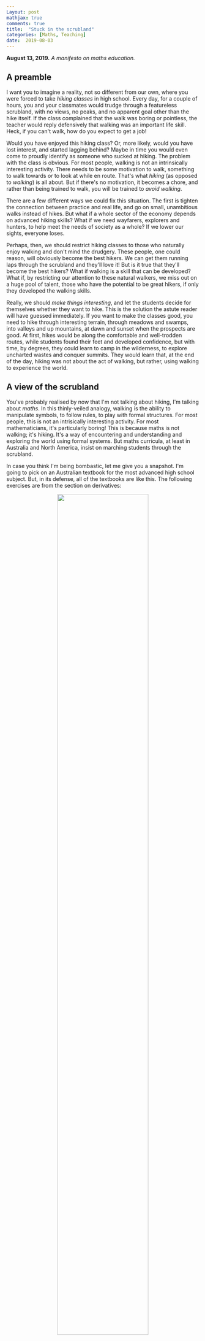 ```yaml
---
Layout: post
mathjax: true
comments: true
title:  "Stuck in the scrubland"
categories: [Maths, Teaching]
date:  2019-08-03
---
```


**August 13, 2019.** *A manifesto on maths education.*

## A preamble

I want you to imagine a reality, not so different from our own, where
you were forced to take *hiking classes* in high school.
Every day, for a couple of hours, you and your classmates would trudge
through a featureless scrubland, with no views, no
peaks, and no apparent goal other than the hike itself.
If the class complained that the walk was boring or pointless, the
teacher would reply defensively that walking was an important life
skill.
Heck, if you can't walk, how do you expect to get a job!

Would you have enjoyed this hiking class?
Or, more likely, would you have lost interest, and started lagging behind?
Maybe in time you would even come to proudly identify as someone who
sucked at hiking.
The problem with the class is obvious.
For most people, walking is not an intrinsically interesting
activity.
There needs to be some motivation to walk, something to walk towards
or to look at while en route.
That's what *hiking* (as opposed to *walking*) is all about.
But if there's no motivation, it becomes a chore, and rather than being trained to
walk, you will be trained to *avoid walking*.

There are a few different ways we could fix this situation.
The first is tighten the connection between practice and real life,
and go on small, unambitious walks instead of hikes.
But what if a whole sector of the economy
depends on advanced hiking skills?
What if we need wayfarers, explorers and hunters, to help meet the
needs of society as a whole?
If we lower our sights, everyone loses.

Perhaps, then, we should restrict hiking classes to those who naturally enjoy
walking and don't mind the drudgery.
These people, one could reason, will obviously become the best hikers.
We can get them running laps through the scrubland and they'll love it!
But is it true that they'll become the best hikers?
What if walking is a skill that can be developed?
What if, by restricting our attention to these natural walkers, we
miss out on a huge pool of talent, those who have the potential to be
great hikers, if only they developed the walking skills.

Really, we should *make things interesting*, and let the students
decide for themselves whether they want to hike.
This is the solution the astute reader will have guessed immediately.
If you want to make the classes good, you need to hike through interesting terrain, through meadows and swamps,
into valleys and up mountains, at dawn and sunset when the prospects are good.
At first, hikes would be along the comfortable and well-trodden routes,
while students found their feet and developed confidence, but
with time, by degrees, they could learn to camp in the wilderness,
to explore uncharted wastes and conquer summits.
They would learn that, at the end of the day, hiking was not about the
act of walking, but rather, using walking to
experience the world.

## A view of the scrubland

You've probably realised by now that I'm not talking about hiking, I'm
talking about *maths*.
In this thinly-veiled analogy, walking is the ability to manipulate
symbols, to follow rules, to play with formal structures.
For most people, this is not an intrisically interesting activity.
For most mathematicians, it's particularly boring!
This is because maths is not walking; it's hiking.
It's a way of encountering and understanding and exploring the world
using formal systems.
But maths curricula, at least in Australia and North
America, insist on marching students through the scrubland.

In case you think I'm being bombastic, let me give you a snapshot.
I'm going to pick on an Australian textbook for the most advanced high
school subject.
But, in its defense, all of the textbooks are like this.
The following exercises are from the section on derivatives:

<figure>
    <div style="text-align:center"><img src ="/images/posts/specialist1.png"
    width="75%" />
		    <figcaption><i>Dead shrubs in the scrubland.</i></figcaption>
	</div>
	</figure>

These are repetitive, mindless, plug-and-chug problems, and students are
forced to do hundreds of them.
I don't know about you, but these problems fill me with a sort of
existential horror.
Why do I care about the derivative of $\sin^{-1}(5x/4)$?
Let alone its second derivative?
Why am I doing any of this?
Why am I here?
This is what I mean by the scrubland.
It's an endless plain of withered, ankle-height shrubs.
There are no landmarks, nothing for the eye to latch onto.

Now, conventional wisdom states that students need to master basic
skills, through drill, before they can go to do interesting things.
Maybe there are some landmarks in the distance after all, once we get past
the dead shrubs.
What could they look like?

## Aesthetic landmarks

There are two directions we could go, which reflect the structure of
mathematics itself.
The first direction is *pure* mathematics.
This is the realm of abstraction, of generalisation, of
proof, and most importantly, of beauty.
Aesthetic consideration are famously important to pure mathematicians.
The philosopher Bertrand Russell said that pure maths had a "beauty cold
and austere, like that of sculpture", and was "capable of a stern
perfection such as only the greatest art can show".
Along similar lines, the English mathematician G. H. Hardy said
"beauty is the first test: there is no permanent place in the world
for ugly mathematics."

Perhaps we should show our students some beautiful mathematics.
In my analogy, this could a mountain peak with a particularly glorious view of sunrise.
You need to be a good walker to get there, and the trail may wind
through some shrubby foothills.
More generally, pure mathematicians are like Indiana Jones, venturing
into trackless realms and finding objects of great beauty, before,
almost as an afterthought, bringing them back to civilisation.
This is an activity we should be modelling and advertising and making accessible.

But this is not what happens.
Here's an example of what passes for pure mathematics in our "advanced" textbook:

<figure>
    <div style="text-align:center"><img src ="/images/posts/specialist2.png"
    width="75%" />
		    <figcaption><i>Mountain or scrubland?</i></figcaption>
	</div>
	</figure>

This is more scrubland, but the shrubs are coloured differently.
There is nothing beautiful about these results, nothing surprising.
They are presented as brute formal facts, with no aesthetic value.

#### Example: the mean value theorem

Once again, there is some conventional wisdom at work here.
Students find proofs hard.
If you've ever tried to teach Euclid at a high school level, as many
countries do, you might have noticed this.
You feel like a dentist.
But I don't think it's because proofs are inherently difficult.
Rather, I think it's because throwing Euclid at them, without any
preparation, is a terrible idea.
Most people are not excited by sundry factoids about triangles.
It's a steep learning curve if you don't care about what's at the top
of the hill.

So we need to teach proofs better.
We need to use examples which pique student interest, and teach them
how to reason mathematically step by step.
Start with examples, visual proofs, intuition pumps, heuristics, and
judiciously cut corners.
If you start with Euclid's axioms, that's probably where the student's
relationship with the deductive method is going to end.

Let's do an example to see what this could look like in practice.
We're going to return to the scrubland of derivatives we encountered
earlier.
Suppose we have some function $f(x)$ defined for $a \leq x \leq b$.
This is pictured on the Cartesian plane below.

<figure>
    <div style="text-align:center"><img src ="/images/posts/mvt1.png"
    width="60%" />
		    <figcaption><i>Graphing a function $f(x)$ for $a \leq x
    \leq b$.</i></figcaption>
	</div>
	</figure>

Now draw a line between the endpoints of the graph.

<figure>
    <div style="text-align:center"><img src ="/images/posts/mvt2.png"
    width="60%" />
		    <figcaption><i>Drawing a line (purple) between the endpoints
    of the graph.</i></figcaption>
	</div>
	</figure>

What happens if we shift the purple line (without tilting) up or down?
There will be two points at which it *just touches* (is tangent to)
the curve.

<figure>
    <div style="text-align:center"><img src ="/images/posts/mvt3v2.png"
    width="60%" />
		    <figcaption><i>There are two points at which the line just
    touches the graph.</i></figcaption>
	</div>
	</figure>

Is it possible choose different points, or to draw a different graph,
so that it is tangent at one point?
After some experimentation, they should find it is:

<figure>
    <div style="text-align:center"><img src ="/images/posts/mvt4.png"
    width="60%" />
		    <figcaption><i>An example where the purple line is tangent
    at a single point.</i></figcaption>
	</div>
	</figure>

What about *no points* where the graphs are tangent?
With some time to play around, students should discover that the
answer is no, as long as they draw a smooth line.
How can they prove it?
This lies in the definition of "just touching".
Imagine zooming in infinitely close, so that the blue line becomes
straight, and look at the slope (more or less what we mean by the
derivative).
You can convince students that the blue and purple lines
have the *same slope* at the point of intersection.
If they had different slopes, they would cross each other rather than
being tangent!

<figure>
    <div style="text-align:center"><img src ="/images/posts/mvt5.png"
    width="40%" />
		    <figcaption><i>At infinite magnification, the purple and
    blue lines coincide.</i></figcaption>
	</div>
</figure>

This suggests a visual proof you could either tell the students, or
let them discover (with some prompting) for themselves.
Some of the blue curve should lie above the purple line, or below the
purple line, otherwise it *is* the purple line and we are done.
If it lies below, for instance, move the purple line down until it
can't go further without touching the blue line at all.
If the purple line wasn't tangent to the blue, the blue would cross
*through* the purple and we could continue moving it up.
So it has to just touch at that point!

<figure>
    <div style="text-align:center"><img src ="/images/posts/mvt6.png"
    width="65%" />
		    <figcaption><i>A visual "proof"/algorithm to find where
    the purple line is tangent to the blue curve.</i></figcaption>
	</div>
	</figure>

Since the purple line is straight line, we can easily calculate
its slope:

$$
\text{slope} = \frac{\text{rise}}{\text{run}} = \frac{f(b)-f(a)}{b-a}.
$$

We have just heuristically proved the *mean value theorem*:
a function $f(x)$ from $a$ to $b$ has some point $c$ where the derivative
equals the "mean" slope between its endpoints,

$$
f'(c) = \frac{f(b)-f(a)}{b-a}.
$$

Another nice feature of our "proof" is that it doubles as an algorithm
for finding the point $c$.

This is a beautiful result, which is within the means of ordinary
students to discover for themselves with some judicious guidance.
It illustrates some basic principles of mathematical reasoning ---
play, building intuition from examples, induction from the specific to
the general, posing and answering questions.
The proof appears as a sort of *mechanism* which takes any input and
guarantees a tangency point as output.
(The idea that a proof treats an *infinite* number of examples is, I
think, a good way to introduce it in these contexts.)

#### Useful landmarks

A second type of landmark is 

## The role of the teacher

Adroit guide

## Do we need scrubland?

## The research

## References

## Extra

Sure, you can't hike without walking, and you need plenty of practice
if you want to become a good hiker.
The best way to bring students along is to provide motivation, to
provide interest, and to empower them.

Hopefully, by now you've realised this is a thinly veiled analogy for
maths class.
For so many students, it feels like a pointless trudge through a
landscape without interest, without life, which is stuck in the
scrubland, with a guide who can't explain where they're going or why
they're doing it.
I know because that was my experience in high school.

Of course, this is a thinly veiled analogy to high school maths class.
Doing maths, by itself, for itself, is not intrinsically interesting
to most people.
Just like walking, it can get boring quickly.
And hours of math drill, every day, every week, for years, seems like
overkill to develop basic numeracy.
When was the last time you used the quadratic formula on your tax
return?
Or trigonometry to assess the merits of a lease-purchase scheme?
My point is not that trigonometry or the quadratic formula are
useless, but that the stated aim of basic numeracy doesn't match what
we teach in the curriculum.
Clearly, there's some other value system at play.

<span style="padding-left: 20px; display:block">
The eye is the best of artists.
</span>

<div style="text-align: right"><i> Ralph Waldo Emerson</i> </div>

The teacher is going to find it hard to justify.

We would have less carbon dioxide in the air, and perhaps our
culture would be less frantic, less shallow, and more curious.
But if we wanted more people to walk, hiking class

Let's say the teacher is an avid hiker.
Why do they like hiking?
Maybe it's the chance to commune with nature, or to get away from the
bustle of every life.
Perhaps it's the lure of exploration, or the call of that mountain
summit in the distance.
Whatever it is, when a students asks: why are we doing this?

And the students could legitimately object that in the future, I'm just
going to be walking from my house to the my car.
Why do I need to spend hours doing this each week?
Heck, I'm going to avoid jobs that require a lot of walking.

They plan to walk from the house to the car, and from the car to work,
and maybe take the dog around the block every now and again.
A job that requires hours of walking? No thank you!

Without the longer classes, schools
will not produce walkers of the calibre needed to fill those
roles. There are good economic reasons, in this case, to provide
students with opportunities to develop advanced hiking skills.

There may also be benefits to a society where more people hike for
fun. For instance, it would reduce carbon emissions, and might make
for a less frantic, more contemplative culture. This involves some
value judgements, but teachers and curricular authorities are in the
position to make this, and make similar judgements when they put
Shakespeare on the syllabus.

We need to change hiking classes so that walks go through interesting
terrain, from meadows to swamps and valleys to forests; at first, along the comfortable and well-trodden routes. But
by degrees, they should conquer summits, explore uncharted wastes, and
camp in the wilderness.
At the end of the day, hiking is not about the act of walking, but a
way to experience the world. The walking is a means to this end. And
the class will remain a dead letter, pure trudgery, until it gets out
of the scrubland and owns its purpose.

Would you blame most students for losing interest and lagging behind,
and later identifying as people who hated hiking?
Of course not!

Unless they are taught to love hiking, they'll have no thought of
walking for hours every day.
Not to mention if it becomes a joyless chore, in which case they'll do
everything they can to avoid it!

Perhaps, also, there are general cultural benefits when everyone
enjoys hiking, for instance, a higher level of average physical fitness, or a
closer connection to nature.

That makes it easier to motivate the whole enterprise, and less likely
to lead to resentment.

Not everywhere can be reached by car.

These natural walkers trudge without complaint, they have stamina,
they have grit.
But sometimes they trudge without purpose, almost too willing to
follow the path, or the teacher, gazing contentedly at their own feet.
These people may make the best hikers, who knows?
But it is more credible that people

At the end of the day, hiking is not about the act of walking itself,
which can be pure drudgery, but rather, to use walking as a way of experiencing
the world.

Perambulatory parable

And these hiking classes will remain a dead letter until they get out
of the scrubland and own their purpose.


Do we really expect them to become devotees of the deductive method
after fifteen theorems abut triangles?
Of course, there will be people who naturally love Euclid.
But proving facts about plane figures leaves most of us cold.

which is all about
playing with formal structures and discovering their
properties

skill, and you needed it to get by as an adult.

The first is to lower our ambitions and go on short walks.
The connection between practice and real life is then clear, and less
likely to lead to resentment; the teacher can justify the whole
enterprise.

If we lower our sights, society as a whole could lose out.
